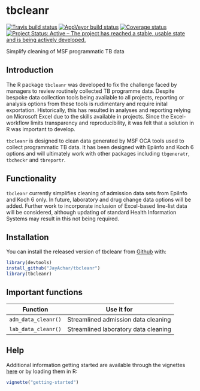 
<!-- README.md is generated from README.Rmd. Please edit that file -->
tbcleanr
========

[![Travis build status](https://travis-ci.org/JayAchar/tbcleanr.svg?branch=master)](https://travis-ci.org/JayAchar/tbcleanr) [![AppVeyor build status](https://ci.appveyor.com/api/projects/status/github/JayAchar/tbcleanr?branch=master&svg=true)](https://ci.appveyor.com/project/JayAchar/tbcleanr) [![Coverage status](https://codecov.io/gh/JayAchar/tbcleanr/branch/master/graph/badge.svg)](https://codecov.io/github/JayAchar/tbcleanr?branch=master) [![Project Status: Active – The project has reached a stable, usable state and is being actively developed.](https://www.repostatus.org/badges/latest/active.svg)](https://www.repostatus.org/#active)

Simplify cleaning of MSF programmatic TB data

Introduction
------------

The R package `tbcleanr` was developed to fix the challenge faced by managers to review routinely collected TB programme data. Despite bespoke data collection tools being available to all projects, reporting or analysis options from these tools is rudimentary and require inital exportation. Historically, this has resulted in analyses and reporting relying on Microsoft Excel due to the skills available in projects. Since the Excel-workflow limits transparency and reproducibility, it was felt that a solution in R was important to develop.

`tbcleanr` is designed to clean data generated by MSF OCA tools used to collect programmatic TB data. It has been designed with Epiinfo and Koch 6 options and will ultimately work with other packages including `tbgeneratr`, `tbcheckr` and `tbreportr`.

Functionality
-------------

`tbcleanr` currently simplifies cleaning of admission data sets from EpiInfo and Koch 6 only. In future, laboratory and drug change data options will be added. Further work to incorporate inclusion of Excel-based line-list data will be considered, although updating of standard Health Information Systems may result in this not being required.

Installation
------------

You can install the released version of tbcleanr from [Github](http://www.github.com/JayAchar) with:

``` r
library(devtools)
install_github("JayAchar/tbcleanr")
library(tbcleanr)
```

Important functions
-------------------

| Function            | Use it for                           |
|---------------------|--------------------------------------|
| `adm_data_cleanr()` | Streamlined admission data cleaning  |
| `lab_data_cleanr()` | Streamlined laboratory data cleaning |

Help
----

Additional information getting started are available through the vignettes [here](articles/getting-started.html) or by loading them in R:

``` r
vignette("getting-started")
```
